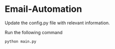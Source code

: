# Email-Automation

Update the config.py file with relevant information.

Run the following command

```
python main.py
```
